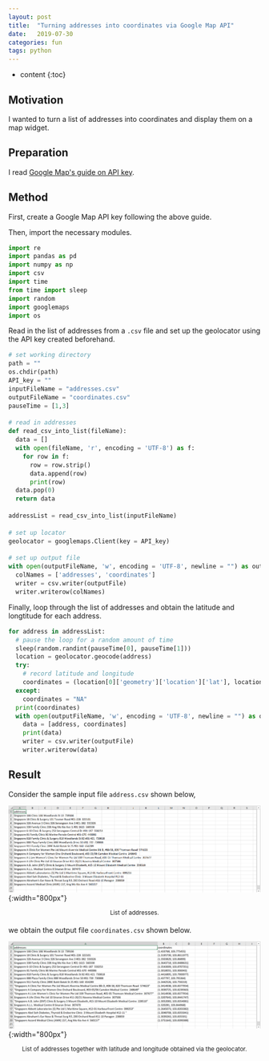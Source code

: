 ```yaml
---
layout: post
title:  "Turning addresses into coordinates via Google Map API"
date:   2019-07-30
categories: fun
tags: python
---
```


* content
{:toc}

## Motivation

I wanted to turn a list of addresses into coordinates and display them on a map widget.

## Preparation

I read [Google Map's guide on API key](https://developers.google.com/maps/documentation/embed/get-api-key).



## Method
First, create a Google Map API key following the above guide.

Then, import the necessary modules.
```python
import re
import pandas as pd
import numpy as np
import csv
import time
from time import sleep
import random
import googlemaps
import os
```
Read in the list of addresses from a `.csv` file and set up the geolocator using the API key created beforehand.
```python
# set working directory
path = ""
os.chdir(path)
API_key = ""
inputFileName = "addresses.csv"
outputFileName = "coordinates.csv"
pauseTime = [1,3]

# read in addresses
def read_csv_into_list(fileName):
  data = []
  with open(fileName, 'r', encoding = 'UTF-8') as f:
    for row in f:
      row = row.strip()
      data.append(row)
      print(row)
  data.pop(0)
  return data

addressList = read_csv_into_list(inputFileName)

# set up locator
geolocator = googlemaps.Client(key = API_key)

# set up output file
with open(outputFileName, 'w', encoding = 'UTF-8', newline = "") as outputFile:
  colNames = ['addresses', 'coordinates']
  writer = csv.writer(outputFile)
  writer.writerow(colNames)
```
Finally, loop through the list of addresses and obtain the latitude and longtitude for each address.
```python
for address in addressList:
  # pause the loop for a random amount of time
  sleep(random.randint(pauseTime[0], pauseTime[1]))
  location = geolocator.geocode(address)
  try:
    # record latitude and longitude
    coordinates = (location[0]['geometry']['location']['lat'], location[0]['geometry']['location']['lng'])
  except:
    coordinates = "NA"
  print(coordinates)
  with open(outputFileName, 'w', encoding = 'UTF-8', newline = "") as outputFile:
    data = [address, coordinates]
    print(data)
    writer = csv.writer(outputFile)
    writer.writerow(data)
```

## Result

Consider the sample input file `address.csv` shown below, 

![](/images/addresses.png){:width="800px"}
<div align="center">
<sup>List of addresses.</sup>
</div>

we obtain the output file `coordinates.csv` shown below.

![](/images/coordinates.png){:width="800px"}
<div align="center">
<sup>List of addresses together with latitude and longitude obtained via the geolocator.</sup>
</div>
